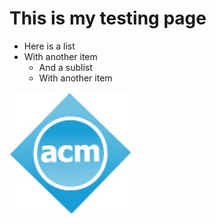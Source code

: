 # This is my testing page
* Here is a list
* With another item
    * And a sublist
    * With another item

![ACM Logo](ACMlogo.jpg)
